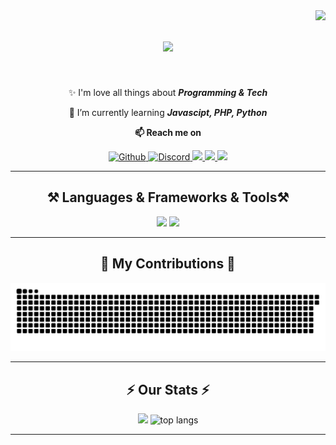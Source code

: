 <img align="right" src="https://visitor-badge.laobi.icu/badge?page_id=aurelioo29.aurelioo29" />

<h1 align="center">
    <img src="https://readme-typing-svg.herokuapp.com/?font=Righteous&size=35&center=true&vCenter=true&width=500&height=70&duration=4000&lines=Hellooowww!+👋;+I'm+Aurelio!;" />
</h1>

<br/>

<div align="center">

✨ I'm love all things about _**Programming & Tech**_

🌱 I’m currently learning _**Javascipt, PHP, Python**_

**📫 Reach me on**

<a href="https://github.com/aurelioo29">
  <img alt="Github" src="https://img.shields.io/badge/GitHub-100000?style=for-the-badge&logo=github&logoColor=white" target="_blank">
</a>
<a href="https://discord.com/users/701604338149228724">
  <img alt="Discord" src="https://img.shields.io/badge/Discord-728FCE?style=for-the-badge&logo=discord&logoColor=white">
</a>
<a href="https://linkedin.com/in/aureliolucio">
  <img src="https://img.shields.io/badge/LinkedIn-0077B5?style=for-the-badge&logo=linkedin&logoColor=white" />
</a>
<a href="https://instagram.com/aurelio29_">
  <img src="https://img.shields.io/badge/Instagram-E4405F?style=for-the-badge&logo=instagram&logoColor=white" />
</a>
<a href="mailto:aureliolucio5@gmail.com">
  <img src="https://img.shields.io/badge/Gmail-D14836?style=for-the-badge&logo=gmail&logoColor=white" />
</a>
</div>

 <hr/>
 
<h2 align="center">⚒️ Languages & Frameworks & Tools⚒️</h2>

<div align="center">
    <img src="https://skillicons.dev/icons?i=cpp,c,bootstrap,tailwind,html,css,vscode,github" />
    <img src="https://skillicons.dev/icons?i=linux,visualstudio,mysql,php,powershell,figma,git,js" /><br>
</div>

<hr/>

<div align="center">
  <h2>🐍 My Contributions 🐍</h2>
  <img alt="snake eating my contributions" src="https://raw.githubusercontent.com/aurelioo29/aurelioo29/output/github-contribution-grid-snake.svg" />
</div>

<hr/>

<h2 align="center">⚡ Our Stats ⚡</h2>
<div align=center>
  <img width=400 src="https://github-readme-stats.vercel.app/api?username=aurelioo29&count_private=true&show_icons=true&theme=react&rank_icon=&border_radius=10"/>
  <img width=305 src="https://github-readme-stats.vercel.app/api/top-langs/?username=aurelioo29&layout=compact&theme=react&border_radius=10&size_weight=1&count_weight=0.5&exclude_repo=github-readme-stats" alt="top langs"/>
</div>

<hr/>
